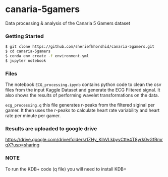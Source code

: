 # canaria-5gamers
Data processing &amp; analysis of the Canaria 5 Gamers dataset

### Getting Started
```sh
$ git clone https://github.com/sheriefkhorshid/canaria-5gamers.git
$ cd canaria-5gamers
$ conda env create -f environment.yml
$ jupyter notebook
```
### Files 
The notebook `ECG_processing.ipynb` contains python code to clean the csv files from the input Kaggle Dataset and generate the ECG Filtered signal.  It also shows the results of performing wavelet transformations on the data. 

`ecg_processing.q`  this file generates r-peaks from the filtered siginal per gamer.  It then uses the r-peaks to calculate heart rate variability and heart rate per minute per gamer.


### Results are uploaded to google drive
https://drive.google.com/drive/folders/1ZHy_KlhVLkbyvCtte4T8yrk0vGfRmrqX?usp=sharing


### NOTE
To run the KDB+ code (q file)  you will need to install KDB+


